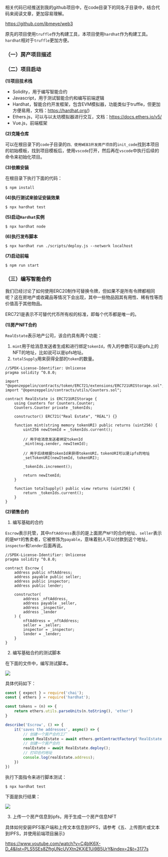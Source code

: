 相关代码已经推送到我的github项目中，在code目录下的同名子目录中，结合代码来阅读文章，更加容易理解。

https://github.com/ibmeye/web3

原先的项目使用`truffle`作为构建工具，本项目使用`hardhat`作为构建工具。`hardhat`相对于`truffle`更加方便。

### （一）房产项目描述

### （二）项目启动

**(1)项目技术栈**

- Solidity，用于编写智能合约
- Javascript，用于测试智能合约和编写前端逻辑
- Hardhat，智能合约开发框架，包含EVM模拟器，功能类似于truffle，但更加方便易用，文档：https://hardhat.org/)
- Ethers.js，可以与以太坊模拟器进行交互，文档：https://docs.ethers.io/v5/
- Vue.js，前端框架

**(2)克隆仓库**

可以在根目录下的`code`子目录的`四、使用WEB3开发房产项目`的`init_code`找到本项目的初始模板，找到项目模板后，使用`vscode`打开，然后再在`vscode`中执行后续的命令来初始化项目。

**(3)依赖安装**

在根目录下执行下面的代码：

````shell
$ npm install
````

**(4)执行测试来验证安装效果**

```shell
$ npx hardhat test
```

**(5)启动`Hardhat`实例**

```shell
$ npx hardhat node
```

**(6)执行发布脚本**

```shell
$ npx hardhat run ./scripts/deploy.js --network localhost
```

**(7)启动前端**

```shell
$ npm run start
```

### （三）编写智能合约

我们已经讨论了如何使用ERC20制作可替换令牌，但如果不是所有令牌都相同呢？这在房地产或收藏品等情况下会出现，其中一些物品因其有用性、稀有性等而价值高于其他物品。

ERC721是表示不可替代代币所有权的标准，即每个代币都是唯一的。

**(1)房产NFT合约**

`RealEstate`表示地产公司，该合约具有两个功能：

1. `mint`用于给消息发送者生成和进行绑定`tokenId`，传入的参数可以是ipfs上的NFT的地址，比如说可以是ipfs地址。
2. `totalSupply`用来获得全部的`token`的数量。

```solidity
//SPDX-License-Identifier: Unlicense
pragma solidity ^0.8.0;

import "@openzeppelin/contracts/token/ERC721/extensions/ERC721URIStorage.sol";
import "@openzeppelin/contracts/utils/Counters.sol";

contract RealEstate is ERC721URIStorage {
    using Counters for Counters.Counter;
    Counters.Counter private _tokenIds;

    constructor() ERC721("Real Estate", "REAL") {}

    function mint(string memory tokenURI) public returns (uint256) {
        uint256 newItemId = _tokenIds.current();

        // 用于给消息发送者绑定tokenId
        _mint(msg.sender, newItemId);
        
        // 用于后续根据tokenId来获得tokenURI，tokenURI可以是ipfs的地址
        _setTokenURI(newItemId, tokenURI);

        _tokenIds.increment();
        
        return newItemId;
    }

    function totalSupply() public view returns (uint256) {
        return _tokenIds.current();
    }
}
```

**(2)销售合约**

1. 编写基础的合约

`Escrow`表示托管，其中`nftAddress`表示的是上面房产`NFT`的合约地址、`seller`表示的是`NFT`的售卖者，它被修饰为`payable`，意味着别人可以付款到这个地址，`inspector`和`lender`后面再说。

```solidity
//SPDX-License-Identifier: Unlicense
pragma solidity ^0.8.0;

contract Escrow {
    address public nftAddress;
    address payable public seller;
    address public inspector;
    address public lender;

    constructor(
        address _nftAddress,
        address payable _seller,
        address _inspector,
        address _lender
    ) {
        nftAddress = _nftAddress;
        seller = _seller;
        inspector = _inspector;
        lender = _lender;
    }
}

```

2. 编写基础合约的测试脚本

在下面的文件中，编写测试脚本。

<img src="https://muzhi-picgo.oss-cn-beijing.aliyuncs.com/img/image-20230103200410502.png"/>

具体代码如下：

```javascript
const { expect } = require('chai');
const { ethers } = require('hardhat');

const tokens = (n) => {
    return ethers.utils.parseUnits(n.toString(), 'ether')
}

describe('Escrow', () => {
    it('saves the addresses', async() => {
        // 创建一个房产合约工厂
        const RealEstate = await ethers.getContractFactory('RealEstate');
        // 创建一个房产合约
        realEstate = await RealEstate.deploy();
        // 打印合约地址
        console.log(realEstate.address);
    })
})
```

执行下面指令来进行脚本测试：

```shell
$ npx hardhat test
```

下面是执行结果：

<img src="https://muzhi-picgo.oss-cn-beijing.aliyuncs.com/img/20230103200701.png"/>

3. 上传一个房产信息到ipfs，用于生成一个房产信息NFT

具体如何安装IPFS客户端和上传文本信息到IPFS，请参考《五、上传图片或文本到IPFS，并使用前端项目展示》

https://www.youtube.com/watch?v=C4blK6X-D_4&list=PLS5SEs8ZftgUNcUVXtn2KXiE1Ui9B5UrY&index=2&t=3177s
